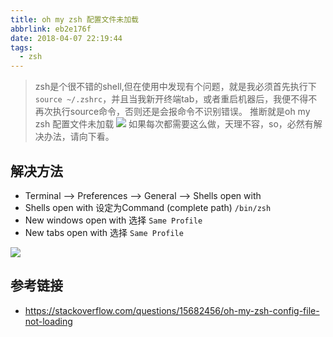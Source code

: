 ```yaml
---
title: oh my zsh 配置文件未加载
abbrlink: eb2e176f
date: 2018-04-07 22:19:44
tags:
  - zsh
---
```

> zsh是个很不错的shell,但在使用中发现有个问题，就是我必须首先执行下`source ~/.zshrc`，并且当我新开终端tab，或者重启机器后，我便不得不再次执行source命令，否则还是会报命令不识别错误。
推断就是oh my zsh 配置文件未加载
![](https://static.1991421.cn/blog/2018-04-07-142912.jpg)
如果每次都需要这么做，天理不容，so，必然有解决办法，请向下看。

## 解决方法

+ Terminal --> Preferences --> General --> Shells open with
+ Shells open with 设定为Command (complete path) `/bin/zsh`
+ New windows open with 选择 `Same Profile`
+ New tabs open with 选择 `Same Profile`

![](https://static.1991421.cn/blog/2018-04-07-142448.png)

## 参考链接
+ https://stackoverflow.com/questions/15682456/oh-my-zsh-config-file-not-loading
